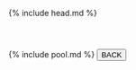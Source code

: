 <!DOCTYPE html>
<html lang="en">

  {% include head.md %}

  <body class="post-page">
  <header class="header header-main"></header>
    <div class="wrapper">
      <section class="container container-post">
        {% include pool.md %}
        <input class="btn btn-tran" type="button" value="BACK" onclick="window.history.back()" /> 
      </section>
      <footer></footer>
    </div>
  </body>
</html>
